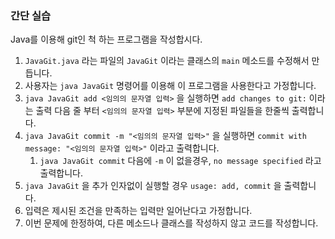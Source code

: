 ### 간단 실습

Java를 이용해 git인 척 하는 프로그램을 작성합시다.

1. `JavaGit.java` 라는 파일의 `JavaGit` 이라는 클래스의 `main` 메소드를 수정해서 만듭니다.
2. 사용자는 `java JavaGit` 명령어를 이용해 이 프로그램을 사용한다고 가정합니다.
3. `java JavaGit add <임의의 문자열 입력>` 을 실행하면 `add changes to git:` 이라는 출력 다음 줄 부터 `<임의의 문자열 입력>` 부분에 지정된 파일들을 한줄씩 출력합니다.
4. `java JavaGit commit -m "<임의의 문자열 입력>"` 을 실행하면 `commit with message: "<임의의 문자열 입력>"` 이라고 출력합니다.
    1. `java JavaGit commit` 다음에 `-m` 이 없을경우, `no message specified` 라고 출력합니다.
5. `java JavaGit` 을 추가 인자없이 실행할 경우 `usage: add, commit` 을 출력합니다.
6. 입력은 제시된 조건을 만족하는 입력만 일어난다고 가정합니다.
7. 이번 문제에 한정하여, 다른 메소드나 클래스를 작성하지 않고 코드를 작성합니다.